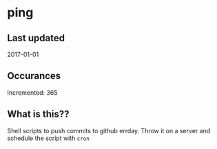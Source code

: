 # ping

## Last updated
2017-01-01

## Occurances
Incremented: 365

## What is this??
Shell scripts to push commits to github errday. Throw it on a server and schedule the script with `cron`
